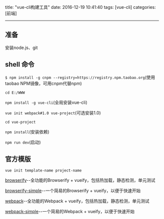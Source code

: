 title: "vue-cli构建工具"
date: 2016-12-19 10:41:40
tags: [vue-cli]
categories: [前端]

---
## 准备
安装node.js、git
## shell 命令
`$ npm install -g cnpm --registry=https://registry.npm.taobao.org`(使用taobao NPM镜像，可用cnpm代替npm)

<!-- more -->

`cd E:/WWW`

`npm install -g vue-cli`(全局安装vue-cli)

`vue init webpack#1.0 vue-project`(可选安装1.0)

`cd vue-project`

`npm install`(安装依赖)

`npm run dev`(启动)
## 官方模版
`vue init template-name project-name`

[browserify](https://github.com/vuejs-templates/browserify)--全功能的Browserify + vueify，包括热加载，静态检测，单元测试

[browserify-simple](https://github.com/vuejs-templates/browserify-simple)--一个简易的Browserify + vueify，以便于快速开始

[webpack](https://github.com/vuejs-templates/webpack)--全功能的Webpack + vueify，包括热加载，静态检测，单元测试

[webpack-simple](https://github.com/vuejs-templates/webpack-simple)--一个简易的Webpack + vueify，以便于快速开始